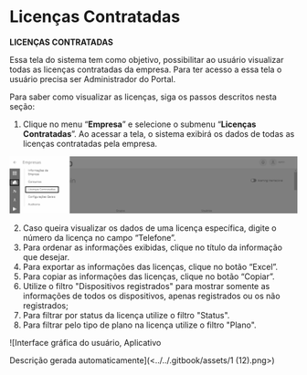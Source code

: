# Licenças Contratadas

**LICENÇAS CONTRATADAS**

Essa tela do sistema tem como objetivo, possibilitar ao usuário visualizar todas as licenças contratadas da empresa. Para ter acesso a essa tela o usuário precisa ser Administrador do Portal.

Para saber como visualizar as licenças, siga os passos descritos nesta seção:

1. Clique no menu “**Empresa**” e selecione o submenu “**Licenças Contratadas**”. Ao acessar a tela, o sistema exibirá os dados de todas as licenças contratadas pela empresa.

![](<../../.gitbook/assets/0 (13).png>)

2. Caso queira visualizar os dados de uma licença específica, digite o número da licença no campo “Telefone”.
3. Para ordenar as informações exibidas, clique no título da informação que desejar.
4. Para exportar as informações das licenças, clique no botão “Excel”.
5. Para copiar as informações das licenças, clique no botão “Copiar”.
6. Utilize o filtro "Dispositivos registrados" para mostrar somente as informações de todos os dispositivos, apenas registrados ou os não registrados;
7. Para filtrar por status da licença utilize o filtro "Status".
8. Para filtrar pelo tipo de plano na licença utilize o filtro "Plano".

![Interface gráfica do usuário, Aplicativo

Descrição gerada automaticamente](<../../.gitbook/assets/1 (12).png>)

